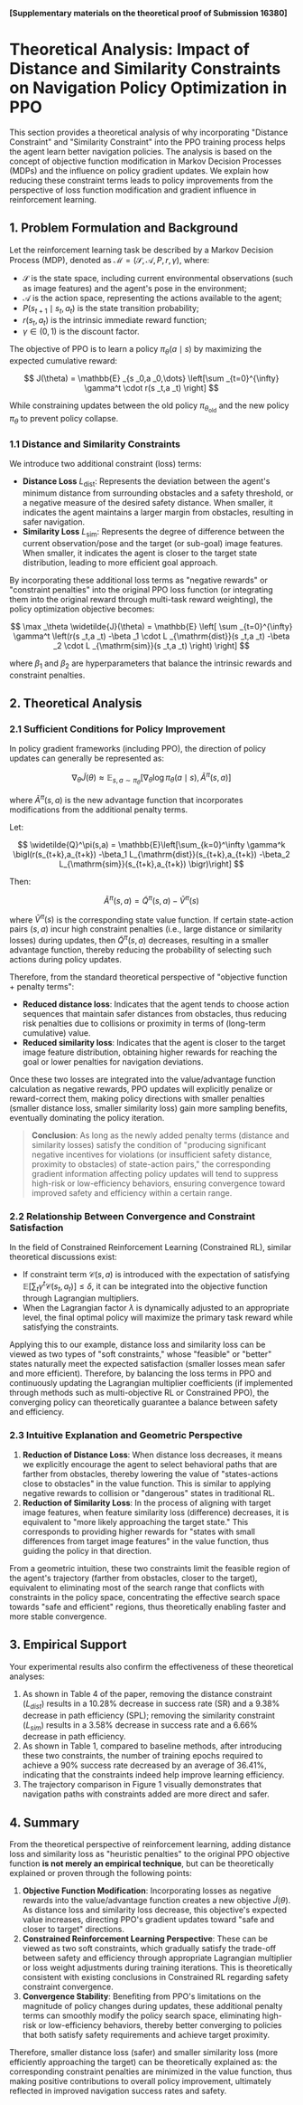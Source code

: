 **[Supplementary materials on the theoretical proof of Submission 16380]**

# Theoretical Analysis: Impact of Distance and Similarity Constraints on Navigation Policy Optimization in PPO

This section provides a theoretical analysis of why incorporating "Distance Constraint" and "Similarity Constraint" into the PPO training process helps the agent learn better navigation policies. The analysis is based on the concept of objective function modification in Markov Decision Processes (MDPs) and the influence on policy gradient updates. We explain how reducing these constraint terms leads to policy improvements from the perspective of loss function modification and gradient influence in reinforcement learning.

## 1. Problem Formulation and Background

Let the reinforcement learning task be described by a Markov Decision Process (MDP), denoted as $\mathcal{M} = (\mathcal{S}, \mathcal{A}, P, r, \gamma)$, where:

- $\mathcal{S}$ is the state space, including current environmental observations (such as image features) and the agent's pose in the environment;
- $\mathcal{A}$ is the action space, representing the actions available to the agent;
- $P(s_{t+1} \mid s_t, a_t)$ is the state transition probability;
- $r(s_t, a_t)$ is the intrinsic immediate reward function;
- $\gamma \in (0,1)$ is the discount factor.

The objective of PPO is to learn a policy $\pi_\theta(a \mid s)$ by maximizing the expected cumulative reward:

$$
J(\theta) = \mathbb{E} _{s _0,a _0,\dots} \left[\sum _{t=0}^{\infty} \gamma^t \cdot r(s _t,a _t) \right]
$$

While constraining updates between the old policy $\pi_{\theta_{\text{old}}}$ and the new policy $\pi_{\theta}$ to prevent policy collapse.

### 1.1 Distance and Similarity Constraints

We introduce two additional constraint (loss) terms:

- **Distance Loss** $L_{\mathrm{dist}}$: Represents the deviation between the agent's minimum distance from surrounding obstacles and a safety threshold, or a negative measure of the desired safety distance. When smaller, it indicates the agent maintains a larger margin from obstacles, resulting in safer navigation.
- **Similarity Loss** $L_{\mathrm{sim}}$: Represents the degree of difference between the current observation/pose and the target (or sub-goal) image features. When smaller, it indicates the agent is closer to the target state distribution, leading to more efficient goal approach.

By incorporating these additional loss terms as "negative rewards" or "constraint penalties" into the original PPO loss function (or integrating them into the original reward through multi-task reward weighting), the policy optimization objective becomes:

$$
\max _\theta \widetilde{J}(\theta) = \mathbb{E} \left[ \sum _{t=0}^{\infty} \gamma^t \left(r(s _t,a _t)
-\beta _1 \cdot L _{\mathrm{dist}}(s _t,a _t)
-\beta _2 \cdot L _{\mathrm{sim}}(s _t,a _t) \right) \right]
$$

where $\beta _1$ and $\beta _2$ are hyperparameters that balance the intrinsic rewards and constraint penalties.

## 2. Theoretical Analysis

### 2.1 Sufficient Conditions for Policy Improvement

In policy gradient frameworks (including PPO), the direction of policy updates can generally be represented as:

$$
\nabla _\theta \widetilde{J}(\theta) \approx \mathbb{E} _{s,a \sim \pi _\theta} \left[\nabla _\theta \log \pi _\theta(a \mid s), \widetilde{A}^\pi(s,a) \right]
$$

where $\widetilde{A}^\pi(s,a)$ is the new advantage function that incorporates modifications from the additional penalty terms.

Let:

$$
\widetilde{Q}^\pi(s,a) = \mathbb{E}\left[\sum_{k=0}^\infty \gamma^k \bigl(r(s_{t+k},a_{t+k})
-\beta_1 L_{\mathrm{dist}}(s_{t+k},a_{t+k})
-\beta_2 L_{\mathrm{sim}}(s_{t+k},a_{t+k}) \bigr)\right]
$$

Then:

$$
\widetilde{A}^\pi(s,a) = \widetilde{Q}^\pi(s,a) - \widetilde{V}^\pi(s)
$$

where $\widetilde{V}^\pi(s)$ is the corresponding state value function. If certain state-action pairs $(s,a)$ incur high constraint penalties (i.e., large distance or similarity losses) during updates, then $\widetilde{Q}^\pi(s,a)$ decreases, resulting in a smaller advantage function, thereby reducing the probability of selecting such actions during policy updates.

Therefore, from the standard theoretical perspective of "objective function + penalty terms":

- **Reduced distance loss**: Indicates that the agent tends to choose action sequences that maintain safer distances from obstacles, thus reducing risk penalties due to collisions or proximity in terms of (long-term cumulative) value.
- **Reduced similarity loss**: Indicates that the agent is closer to the target image feature distribution, obtaining higher rewards for reaching the goal or lower penalties for navigation deviations.

Once these two losses are integrated into the value/advantage function calculation as negative rewards, PPO updates will explicitly penalize or reward-correct them, making policy directions with smaller penalties (smaller distance loss, smaller similarity loss) gain more sampling benefits, eventually dominating the policy iteration.

> **Conclusion**: As long as the newly added penalty terms (distance and similarity losses) satisfy the condition of "producing significant negative incentives for violations (or insufficient safety distance, proximity to obstacles) of state-action pairs," the corresponding gradient information affecting policy updates will tend to suppress high-risk or low-efficiency behaviors, ensuring convergence toward improved safety and efficiency within a certain range.

### 2.2 Relationship Between Convergence and Constraint Satisfaction

In the field of Constrained Reinforcement Learning (Constrained RL), similar theoretical discussions exist:

- If constraint term $\mathcal{C}(s,a)$ is introduced with the expectation of satisfying $\mathbb{E}[\sum_t \gamma^t \mathcal{C}(s_t,a_t)] \leq \delta$, it can be integrated into the objective function through Lagrangian multipliers.
- When the Lagrangian factor $\lambda$ is dynamically adjusted to an appropriate level, the final optimal policy will maximize the primary task reward while satisfying the constraints.

Applying this to our example, distance loss and similarity loss can be viewed as two types of "soft constraints," whose "feasible" or "better" states naturally meet the expected satisfaction (smaller losses mean safer and more efficient). Therefore, by balancing the loss terms in PPO and continuously updating the Lagrangian multiplier coefficients (if implemented through methods such as multi-objective RL or Constrained PPO), the converging policy can theoretically guarantee a balance between safety and efficiency.

### 2.3 Intuitive Explanation and Geometric Perspective

1. **Reduction of Distance Loss**:
   When distance loss decreases, it means we explicitly encourage the agent to select behavioral paths that are farther from obstacles, thereby lowering the value of "states-actions close to obstacles" in the value function. This is similar to applying negative rewards to collision or "dangerous" states in traditional RL.
2. **Reduction of Similarity Loss**:
   In the process of aligning with target image features, when feature similarity loss (difference) decreases, it is equivalent to "more likely approaching the target state." This corresponds to providing higher rewards for "states with small differences from target image features" in the value function, thus guiding the policy in that direction.

From a geometric intuition, these two constraints limit the feasible region of the agent's trajectory (farther from obstacles, closer to the target), equivalent to eliminating most of the search range that conflicts with constraints in the policy space, concentrating the effective search space towards "safe and efficient" regions, thus theoretically enabling faster and more stable convergence.

## 3. Empirical Support

Your experimental results also confirm the effectiveness of these theoretical analyses:

1. As shown in Table 4 of the paper, removing the distance constraint ($L_{dist}$) results in a 10.28% decrease in success rate (SR) and a 9.38% decrease in path efficiency (SPL); removing the similarity constraint ($L_{sim}$) results in a 3.58% decrease in success rate and a 6.66% decrease in path efficiency.
2. As shown in Table 1, compared to baseline methods, after introducing these two constraints, the number of training epochs required to achieve a 90% success rate decreased by an average of 36.41%, indicating that the constraints indeed help improve learning efficiency.
3. The trajectory comparison in Figure 1 visually demonstrates that navigation paths with constraints added are more direct and safer.

## 4. Summary

From the theoretical perspective of reinforcement learning, adding distance loss and similarity loss as "heuristic penalties" to the original PPO objective function **is not merely an empirical technique**, but can be theoretically explained or proven through the following points:

1. **Objective Function Modification**: Incorporating losses as negative rewards into the value/advantage function creates a new objective $\widetilde{J}(\theta)$. As distance loss and similarity loss decrease, this objective's expected value increases, directing PPO's gradient updates toward "safe and closer to target" directions.
2. **Constrained Reinforcement Learning Perspective**: These can be viewed as two soft constraints, which gradually satisfy the trade-off between safety and efficiency through appropriate Lagrangian multiplier or loss weight adjustments during training iterations. This is theoretically consistent with existing conclusions in Constrained RL regarding safety constraint convergence.
3. **Convergence Stability**: Benefiting from PPO's limitations on the magnitude of policy changes during updates, these additional penalty terms can smoothly modify the policy search space, eliminating high-risk or low-efficiency behaviors, thereby better converging to policies that both satisfy safety requirements and achieve target proximity.

Therefore, smaller distance loss (safer) and smaller similarity loss (more efficiently approaching the target) can be theoretically explained as: the corresponding constraint penalties are minimized in the value function, thus making positive contributions to overall policy improvement, ultimately reflected in improved navigation success rates and safety.
